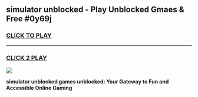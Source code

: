 
## simulator unblocked - Play Unblocked Gmaes & Free #0y69j
<h3>
<a href="https://news.freeplayer.one?title=simulator_unblocked&ref=24F">CLICK TO PLAY</a></h3>
<hr>

<h3>
<a href="https://news.freeplayer.one?title=simulator_unblocked&ref=24F">CLICK 2 PLAY</a>
  
</h3>

<a href="https://news.freeplayer.one?title=simulator_unblocked&ref=24F/"><img src="https://clearcache.store/games.png"></a>


**simulator unblocked games unblocked: Your Gateway to Fun and Accessible Online Gaming**
